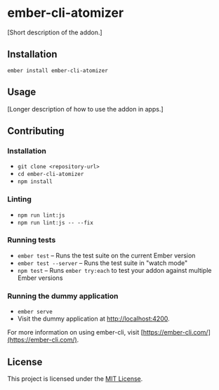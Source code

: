 ember-cli-atomizer
==============================================================================

[Short description of the addon.]

Installation
------------------------------------------------------------------------------

```
ember install ember-cli-atomizer
```


Usage
------------------------------------------------------------------------------

[Longer description of how to use the addon in apps.]


Contributing
------------------------------------------------------------------------------

### Installation

* `git clone <repository-url>`
* `cd ember-cli-atomizer`
* `npm install`

### Linting

* `npm run lint:js`
* `npm run lint:js -- --fix`

### Running tests

* `ember test` – Runs the test suite on the current Ember version
* `ember test --server` – Runs the test suite in "watch mode"
* `npm test` – Runs `ember try:each` to test your addon against multiple Ember versions

### Running the dummy application

* `ember serve`
* Visit the dummy application at [http://localhost:4200](http://localhost:4200).

For more information on using ember-cli, visit [https://ember-cli.com/](https://ember-cli.com/).

License
------------------------------------------------------------------------------

This project is licensed under the [MIT License](LICENSE.md).
